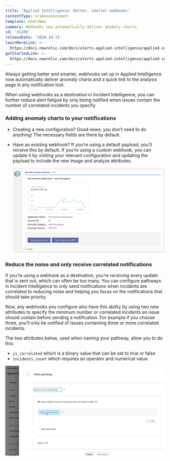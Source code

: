 ```yaml
---
title: 'Applied Intelligence: Better, smarter webhooks'
contentType: nr1Announcement
template: whatsNew
summary: Webhooks now automatically deliver anomaly charts.
id: '41206'
releaseDate: '2020-10-15'
learnMoreLink: >-
  https://docs.newrelic.com/docs/alerts-applied-intelligence/applied-intelligence/incident-intelligence/get-started-incident-intelligence#3-configure-pathways
getStartedLink: >-
  https://docs.newrelic.com/docs/alerts-applied-intelligence/applied-intelligence/proactive-detection/proactive-detection-applied-intelligence#webhook
---
```


Always getting better and smarter, webhooks set up in Applied Intelligence now automatically deliver anomaly charts and a quick link to the analysis page in any notification tool.

When using webhooks as a destination in Incident Intelligence, you can further reduce alert fatigue by only being notified when issues contain the number of correlated incidents you specify.

### Adding anomaly charts to your notifications

* Creating a new configuration? Good news: you don’t need to do anything! The necessary fields are there by default.
* Have an existing webhook? If you’re using a default payload, you’ll receive this by default. If you’re using a custom webhook, you can update it by visiting your relevant configuration and updating the payload to include the new image and analyze attributes.

  ![Screenshot showing anomaly chart.](./images/whats_new_webhook_1.png "whats_new_webhook_1.png")

### Reduce the noise and only receive correlated notifications

If you’re using a webhook as a destination, you’re receiving every update that is sent out, which can often be too many. You can configure pathways in Incident Intelligence to only send notifications when incidents are correlated to reducing noise and helping you focus on the notifications that should take priority.

Now, any webhooks you configure also have this ability by using two new attributes to specify the minimum number or correlated incidents an issue should contain before sending a notification. For example if you choose three, you’ll only be notified of issues containing three or more correlated incidents.

The two attributes below, used when naming your pathway, allow you to do this:

* `is_correlated` which is a binary value that can be set to true or false
* `incidents_count` which requires an operator and numerical value

![Animated GIF showing how to build a query for data you want to send.](./images/whats_new_webhook_2.gif "whats_new_webhook_2.gif")

